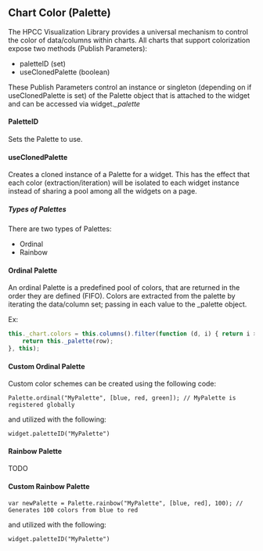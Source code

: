 ## Chart Color (Palette)

The HPCC Visualization Library provides a universal mechanism to control the color of data/columns within charts.
All charts that support colorization expose two methods (Publish Parameters):

* paletteID (set)
* useClonedPalette (boolean)

These Publish Parameters control an instance or singleton (depending on if useClonedPalette is set) of the Palette object that is attached to the widget and can be accessed via widget._\_palette_

<h4>PaletteID</h4>

Sets the Palette to use.

<h4>useClonedPalette</h4>

Creates a cloned instance of a Palette for a widget. This has the effect that each color (extraction/iteration) will be isolated to each widget instance instead of sharing a pool among all the widgets on a page.

##### Types of Palettes

There are two types of Palettes:

* Ordinal
* Rainbow

#### Ordinal Palette

An ordinal Palette is a predefined pool of colors, that are returned in the order they are defined (FIFO). Colors are extracted from the palette by iterating the data/column set; passing in each value to the _palette object.

Ex:
```javascript
this._chart.colors = this.columns().filter(function (d, i) { return i > 0; }).map(function (row) {
    return this._palette(row);
}, this);
```

#### Custom Ordinal Palette

Custom color schemes can be created using the following code:

```Palette.ordinal("MyPalette", [blue, red, green]); // MyPalette is registered globally```

and utilized with the following:

```widget.paletteID("MyPalette")```

#### Rainbow Palette

TODO

#### Custom Rainbow Palette

```var newPalette = Palette.rainbow("MyPalette", [blue, red], 100); // Generates 100 colors from blue to red```

and utilized with the following:

```widget.paletteID("MyPalette")```
